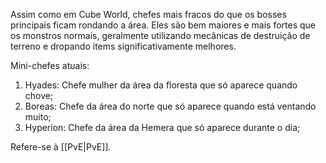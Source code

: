Assim como em Cube World, chefes mais fracos do que os bosses principais ficam rondando a área. Eles são bem maiores e mais fortes que os monstros normais, geralmente utilizando mecânicas de destruição de terreno e dropando items significativamente melhores.

Mini-chefes atuais:
1. Hyades: Chefe mulher da área da floresta que só aparece quando chove;
2. Boreas: Chefe da área do norte que só aparece quando está ventando muito;
3. Hyperion: Chefe da área da Hemera que só aparece durante o dia;

Refere-se à [[PvE|PvE]].